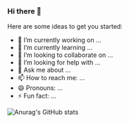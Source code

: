 ### Hi there 👋

 


Here are some ideas to get you started:

- 🔭 I’m currently working on ...
- 🌱 I’m currently learning ...
- 👯 I’m looking to collaborate on ...
- 🤔 I’m looking for help with ...
- 💬 Ask me about ...
- 📫 How to reach me: ...
- 😄 Pronouns: ...
- ⚡ Fun fact: ...
 
![Anurag's GitHub stats](https://github-readme-stats.vercel.app/api?username=SarkerSarker09&show_icons=true)
